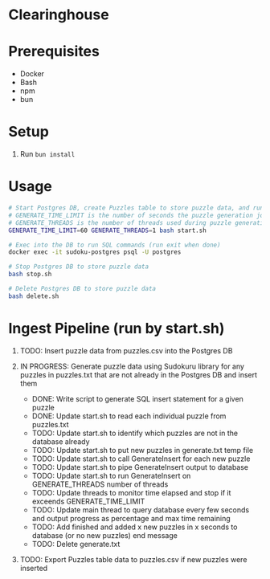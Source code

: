 # Clearinghouse

# Prerequisites

* Docker
* Bash
* npm
* bun

# Setup

1. Run `bun install`

# Usage

```bash
# Start Postgres DB, create Puzzles table to store puzzle data, and run ingest pipeline to load puzzle data
# GENERATE_TIME_LIMIT is the number of seconds the puzzle generation jobs can run before they wind down, defaults to 60
# GENERATE_THREADS is the number of threads used during puzzle generation (in addition to main thread), defaults to 1
GENERATE_TIME_LIMIT=60 GENERATE_THREADS=1 bash start.sh

# Exec into the DB to run SQL commands (run exit when done)
docker exec -it sudoku-postgres psql -U postgres

# Stop Postgres DB to store puzzle data
bash stop.sh

# Delete Postgres DB to store puzzle data
bash delete.sh
```

# Ingest Pipeline (run by start.sh)

1. TODO: Insert puzzle data from puzzles.csv into the Postgres DB

2. IN PROGRESS: Generate puzzle data using Sudokuru library for any puzzles in puzzles.txt that are not already in the Postgres DB and insert them
	* DONE: Write script to generate SQL insert statement for a given puzzle
	* DONE: Update start.sh to read each individual puzzle from puzzles.txt
	* TODO: Update start.sh to identify which puzzles are not in the database already
	* TODO: Update start.sh to put new puzzles in generate.txt temp file
	* TODO: Update start.sh to call GenerateInsert for each new puzzle
	* TODO: Update start.sh to pipe GenerateInsert output to database
	* TODO: Update start.sh to run GenerateInsert on GENERATE_THREADS number of threads
	* TODO: Update threads to monitor time elapsed and stop if it exceends GENERATE_TIME_LIMIT
	* TODO: Update main thread to query database every few seconds and output progress as percentage and max time remaining 
	* TODO: Add finished and added x new puzzles in x seconds to database (or no new puzzles) end message
	* TODO: Delete generate.txt

3. TODO: Export Puzzles table data to puzzles.csv if new puzzles were inserted
